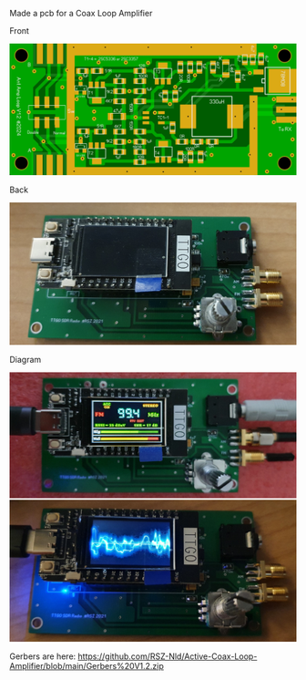 Made a pcb for a Coax Loop Amplifier


Front

![Photo 4]( https://github.com/RSZ-Nld/Active-Coax-Loop-Amplifier/blob/main/Front.JPG)

Back

![Photo 5]( https://github.com/Vwbeetle2/TTGO/blob/main/4.jpg)

Diagram

![Photo 6]( https://github.com/Vwbeetle2/TTGO/blob/main/5.jpg)
![Photo 7]( https://github.com/Vwbeetle2/TTGO/blob/main/6.jpg)


Gerbers are here:
https://github.com/RSZ-Nld/Active-Coax-Loop-Amplifier/blob/main/Gerbers%20V1.2.zip

